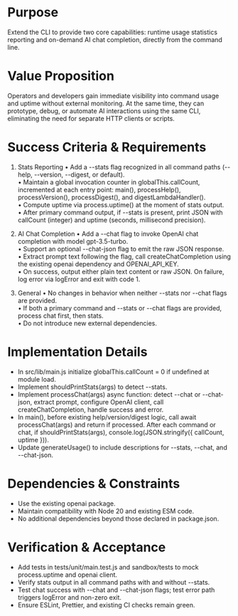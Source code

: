 # Purpose
Extend the CLI to provide two core capabilities: runtime usage statistics reporting and on-demand AI chat completion, directly from the command line.

# Value Proposition
Operators and developers gain immediate visibility into command usage and uptime without external monitoring. At the same time, they can prototype, debug, or automate AI interactions using the same CLI, eliminating the need for separate HTTP clients or scripts.

# Success Criteria & Requirements
1. Stats Reporting
   • Add a --stats flag recognized in all command paths (--help, --version, --digest, or default).  
   • Maintain a global invocation counter in globalThis.callCount, incremented at each entry point: main(), processHelp(), processVersion(), processDigest(), and digestLambdaHandler().  
   • Compute uptime via process.uptime() at the moment of stats output.  
   • After primary command output, if --stats is present, print JSON with callCount (integer) and uptime (seconds, millisecond precision).

2. AI Chat Completion
   • Add a --chat <prompt> flag to invoke OpenAI chat completion with model gpt-3.5-turbo.  
   • Support an optional --chat-json flag to emit the raw JSON response.  
   • Extract prompt text following the flag, call createChatCompletion using the existing openai dependency and OPENAI_API_KEY.  
   • On success, output either plain text content or raw JSON. On failure, log error via logError and exit with code 1.

3. General
   • No changes in behavior when neither --stats nor --chat flags are provided.  
   • If both a primary command and --stats or --chat flags are provided, process chat first, then stats.  
   • Do not introduce new external dependencies.

# Implementation Details
- In src/lib/main.js initialize globalThis.callCount = 0 if undefined at module load.  
- Implement shouldPrintStats(args) to detect --stats.  
- Implement processChat(args) async function: detect --chat or --chat-json, extract prompt, configure OpenAI client, call createChatCompletion, handle success and error.  
- In main(), before existing help/version/digest logic, call await processChat(args) and return if processed. After each command or chat, if shouldPrintStats(args), console.log(JSON.stringify({ callCount, uptime })).  
- Update generateUsage() to include descriptions for --stats, --chat, and --chat-json.

# Dependencies & Constraints
- Use the existing openai package.  
- Maintain compatibility with Node 20 and existing ESM code.  
- No additional dependencies beyond those declared in package.json.

# Verification & Acceptance
- Add tests in tests/unit/main.test.js and sandbox/tests to mock process.uptime and openai client.  
- Verify stats output in all command paths with and without --stats.  
- Test chat success with --chat and --chat-json flags; test error path triggers logError and non-zero exit.  
- Ensure ESLint, Prettier, and existing CI checks remain green.